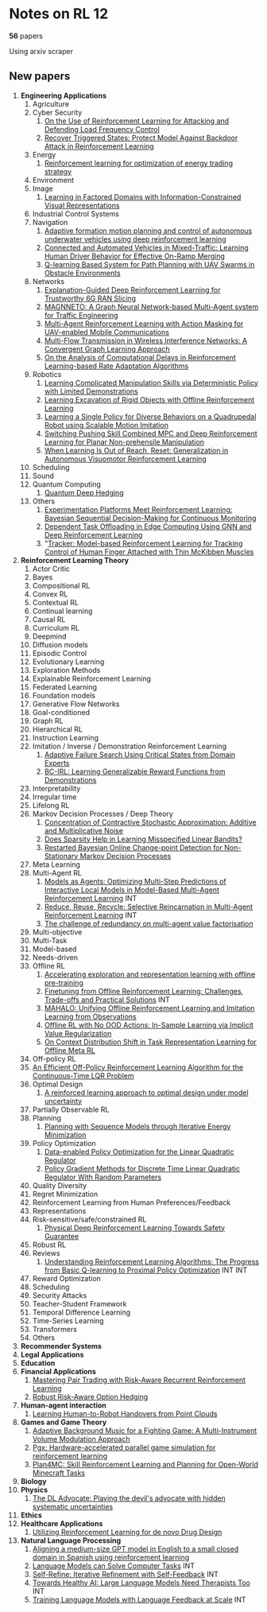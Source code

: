 # Notes on RL 12

__56__ papers

Using arxiv scraper

## New papers

1. __Engineering Applications__
   1. Agriculture
   2. Cyber Security
      1. [On the Use of Reinforcement Learning for Attacking and Defending Load Frequency Control](https://arxiv.org/pdf/2303.15736)
      2. [Recover Triggered States: Protect Model Against Backdoor Attack in Reinforcement Learning](https://arxiv.org/pdf/2304.00252)
   3. Energy
      1. [Reinforcement learning for optimization of energy trading strategy](https://arxiv.org/pdf/2303.16266)
   4. Environment
   5. Image
      1. [Learning in Factored Domains with Information-Constrained Visual Representations](https://arxiv.org/pdf/2303.17508)
   6. Industrial Control Systems
   7. Navigation
      1. [Adaptive formation motion planning and control of autonomous underwater vehicles using deep reinforcement learning](https://arxiv.org/pdf/2304.00225)
      2. [Connected and Automated Vehicles in Mixed-Traffic: Learning Human Driver Behavior for Effective On-Ramp Merging](https://arxiv.org/pdf/2304.00397)
      3. [Q-learning Based System for Path Planning with UAV Swarms in Obstacle Environments](https://arxiv.org/pdf/2303.17655)
   8.  Networks
       1.  [Explanation-Guided Deep Reinforcement Learning for Trustworthy 6G RAN Slicing](https://arxiv.org/pdf/2303.15000)
       2.  [MAGNNETO: A Graph Neural Network-based Multi-Agent system for Traffic Engineering](https://arxiv.org/pdf/2303.18157)
       3.  [Multi-Agent Reinforcement Learning with Action Masking for UAV-enabled Mobile Communications](https://arxiv.org/pdf/2303.16737)
       4.  [Multi-Flow Transmission in Wireless Interference Networks: A Convergent Graph Learning Approach](https://arxiv.org/pdf/2303.15544)
       5.  [On the Analysis of Computational Delays in Reinforcement Learning-based Rate Adaptation Algorithms](https://arxiv.org/pdf/2303.17477)
   9.  Robotics
       1.  [Learning Complicated Manipulation Skills via Deterministic Policy with Limited Demonstrations](https://arxiv.org/pdf/2303.16469)
       2.  [Learning Excavation of Rigid Objects with Offline Reinforcement Learning](https://arxiv.org/pdf/2303.16427)
       3.  [Learning a Single Policy for Diverse Behaviors on a Quadrupedal Robot using Scalable Motion Imitation](https://arxiv.org/pdf/2303.15331)
       4.  [Switching Pushing Skill Combined MPC and Deep Reinforcement Learning for Planar Non-prehensile Manipulation](https://arxiv.org/pdf/2303.17379)
       5.  [When Learning Is Out of Reach, Reset: Generalization in Autonomous Visuomotor Reinforcement Learning](https://arxiv.org/pdf/2303.17600)
   10. Scheduling
   11. Sound
   12. Quantum Computing
       1.  [Quantum Deep Hedging](https://arxiv.org/pdf/2303.16585)
   13. Others
       1.  [Experimentation Platforms Meet Reinforcement Learning: Bayesian Sequential Decision-Making for Continuous Monitoring](https://arxiv.org/pdf/2304.00420)
       2.  [Dependent Task Offloading in Edge Computing Using GNN and Deep Reinforcement Learning](https://arxiv.org/pdf/2303.17100)
       3.  "[Tracker: Model-based Reinforcement Learning for Tracking Control of Human Finger Attached with Thin McKibben Muscles](https://arxiv.org/pdf/2304.00227)
2. __Reinforcement Learning Theory__
    1. Actor Critic
    2. Bayes
    3. Compositional RL
    4. Convex RL
    5. Contextual RL
    6. Continual learning
    7. Causal RL
    8. Curriculum RL
    9.  Deepmind
    10. Diffusion models
    11. Episodic Control
    12. Evolutionary Learning
    13. Exploration Methods
    14. Explainable Reinforcement Learning
    15. Federated Learning
    16. Foundation models
    17. Generative Flow Networks
    18. Goal-conditioned
    19. Graph RL
    20. Hierarchical RL
    21. Instruction Learning
    22. Imitation / Inverse / Demonstration Reinforcement Learning
        1.  [Adaptive Failure Search Using Critical States from Domain Experts](https://arxiv.org/pdf/2304.00365)
        2.  [BC-IRL: Learning Generalizable Reward Functions from Demonstrations](https://arxiv.org/pdf/2303.16194)
    23. Interpretability
    24. Irregular time
    25. Lifelong RL
    26. Markov Decision Processes / Deep Theory
        1.  [Concentration of Contractive Stochastic Approximation: Additive and Multiplicative Noise](https://arxiv.org/pdf/2303.15740)
        2.  [Does Sparsity Help in Learning Misspecified Linear Bandits?](https://arxiv.org/pdf/2303.16998)
        3.  [Restarted Bayesian Online Change-point Detection for Non-Stationary Markov Decision Processes](https://arxiv.org/pdf/2304.00232)
    27. Meta Learning
    28. Multi-Agent RL
        1.  [Models as Agents: Optimizing Multi-Step Predictions of Interactive Local Models in Model-Based Multi-Agent Reinforcement Learning](https://arxiv.org/pdf/2303.17984) INT
        2.  [Reduce, Reuse, Recycle: Selective Reincarnation in Multi-Agent Reinforcement Learning](https://arxiv.org/pdf/2304.00977) INT
        3.  [The challenge of redundancy on multi-agent value factorisation](https://arxiv.org/pdf/2304.00009)
    29. Multi-objective
    30. Multi-Task
    31. Model-based
    32. Needs-driven
    33. Offline RL
        1.  [Accelerating exploration and representation learning with offline pre-training](https://arxiv.org/pdf/2304.00046)
        2.  [Finetuning from Offline Reinforcement Learning: Challenges, Trade-offs and Practical Solutions](https://arxiv.org/pdf/2303.17396) INT
        3.  [MAHALO: Unifying Offline Reinforcement Learning and Imitation Learning from Observations](https://arxiv.org/pdf/2303.17156)
        4.  [Offline RL with No OOD Actions: In-Sample Learning via Implicit Value Regularization](https://arxiv.org/pdf/2303.15810)
        5.  [On Context Distribution Shift in Task Representation Learning for Offline Meta RL](https://arxiv.org/pdf/2304.00354)
    34. Off-policy RL
    35. [An Efficient Off-Policy Reinforcement Learning Algorithm for the Continuous-Time LQR Problem](https://arxiv.org/pdf/2303.17819)
    36. Optimal Design
        1.  [A reinforced learning approach to optimal design under model uncertainty](https://arxiv.org/pdf/2303.15887)
    37. Partially Observable RL
    38. Planning
        1.  [Planning with Sequence Models through Iterative Energy Minimization](https://arxiv.org/pdf/2303.16189)
    39. Policy Optimization
        1.  [Data-enabled Policy Optimization for the Linear Quadratic Regulator](https://arxiv.org/pdf/2303.17958)
        2.  [Policy Gradient Methods for Discrete Time Linear Quadratic Regulator With Random Parameters](https://arxiv.org/pdf/2303.16548)
    40. Quality Diversity
    41. Regret Minimization
    42. Reinforcement Learning from Human Preferences/Feedback
    43. Representations
    44. Risk-sensitive/safe/constrained RL
        1.  [Physical Deep Reinforcement Learning Towards Safety Guarantee](https://arxiv.org/pdf/2303.16860)
    45. Robust RL
    46. Reviews
        1.  [Understanding Reinforcement Learning Algorithms: The Progress from Basic Q-learning to Proximal Policy Optimization](https://arxiv.org/pdf/2304.00026) INT INT
    47. Reward Optimization
    48. Scheduling
    49. Security Attacks
    50. Teacher-Student Framework
    51. Temporal Difference Learning
    52. Time-Series Learning
    53. Transformers
    54. Others
3. __Recommender Systems__
4. __Legal Applications__
5. __Education__
6. __Financial Applications__
   1. [Mastering Pair Trading with Risk-Aware Recurrent Reinforcement Learning](https://arxiv.org/pdf/2304.00364)
   2. [Robust Risk-Aware Option Hedging](https://arxiv.org/pdf/2303.15216)
7. __Human-agent interaction__
   1. [Learning Human-to-Robot Handovers from Point Clouds](https://arxiv.org/pdf/2303.17592)
8. __Games and Game Theory__
   1. [Adaptive Background Music for a Fighting Game: A Multi-Instrument Volume Modulation Approach](https://arxiv.org/pdf/2303.15734)
   2. [Pgx: Hardware-accelerated parallel game simulation for reinforcement learning](https://arxiv.org/pdf/2303.17503)
   3. [Plan4MC: Skill Reinforcement Learning and Planning for Open-World Minecraft Tasks](https://arxiv.org/pdf/2303.16563)
9.  __Biology__
10. __Physics__
    1.  [The DL Advocate: Playing the devil's advocate with hidden systematic uncertainties](https://arxiv.org/pdf/2303.15956)
11. __Ethics__
12. __Healthcare Applications__
    1.  [Utilizing Reinforcement Learning for de novo Drug Design](https://arxiv.org/pdf/2303.17615)
13. __Natural Language Processing__
    1.  [Aligning a medium-size GPT model in English to a small closed domain in Spanish using reinforcement learning](https://arxiv.org/pdf/2303.17649)
    2.  [Language Models can Solve Computer Tasks](https://arxiv.org/pdf/2303.17491) INT
    3.  [Self-Refine: Iterative Refinement with Self-Feedback](https://arxiv.org/pdf/2303.17651) INT
    4.  [Towards Healthy AI: Large Language Models Need Therapists Too](https://arxiv.org/pdf/2304.00416) INT
    5.  [Training Language Models with Language Feedback at Scale](https://arxiv.org/pdf/2303.16755) INT
